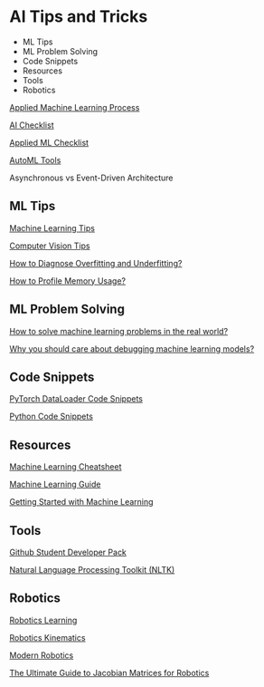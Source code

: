 # AI Tips and Tricks

<!-- MarkdownTOC -->

- ML Tips
- ML Problem Solving
- Code Snippets
- Resources
- Tools
- Robotics

<!-- /MarkdownTOC -->


[Applied Machine Learning Process](../process/applied_ml.md)

[AI Checklist](../checklist/ai_checklist.md)

[Applied ML Checklist](../checklist/applied_ml_checklist.md)

[AutoML Tools](./automl_tools.md)


Asynchronous vs Event-Driven Architecture


## ML Tips

[Machine Learning Tips](./ml_tips.md)

[Computer Vision Tips](./cv_tips.md)

[How to Diagnose Overfitting and Underfitting?](../ml/diagnose_overfitting.md)

[How to Profile Memory Usage?](./memory_usage.md)


## ML Problem Solving

[How to solve machine learning problems in the real world?](https://www.kdnuggets.com/2021/09/solve-machine-learning-problems-real-world.html)

[Why you should care about debugging machine learning models?](https://www.oreilly.com/radar/why-you-should-care-about-debugging-machine-learning-models/)



## Code Snippets

[PyTorch DataLoader Code Snippets](https://gist.github.com/codecypher/3c58bc55969bf896e109954fff1b4599)

[Python Code Snippets](https://gist.github.com/codecypher/4ce1681ee35183c23ab7f4bee8e58bff)


## Resources

[Machine Learning Cheatsheet](https://ml-cheatsheet.readthedocs.io/en/latest/index.html)

[Machine Learning Guide](https://mclguide.readthedocs.io/en/latest/index.html)

[Getting Started with Machine Learning](https://machinelearningmastery.com/start-here/)


## Tools

[Github Student Developer Pack](https://education.github.com/pack)

[Natural Language Processing Toolkit (NLTK)](https://www.nltk.org/book/)


## Robotics

[Robotics Learning](https://www.rosroboticslearning.com/)

[Robotics Kinematics](https://robocademy.com/2020/04/21/robot-kinematics-in-a-nutshell/)

[Modern Robotics](https://modernrobotics.northwestern.edu/nu-gm-book-resource/foundations-of-robot-motion/#department)

[The Ultimate Guide to Jacobian Matrices for Robotics](https://automaticaddison.com/the-ultimate-guide-to-jacobian-matrices-for-robotics/)

